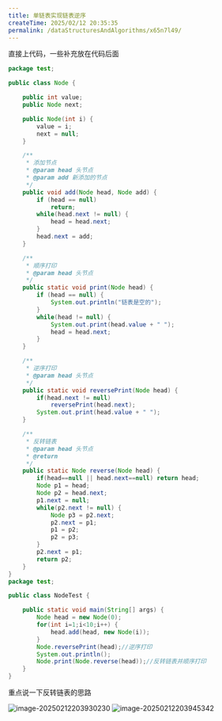 ```yaml
---
title: 单链表实现链表逆序
createTime: 2025/02/12 20:35:35
permalink: /dataStructuresAndAlgorithms/x65n7l49/
---
```


直接上代码，一些补充放在代码后面

```Java
package test;

public class Node {

    public int value;
    public Node next;

    public Node(int i) {
        value = i;
        next = null;
    }

    /**
     * 添加节点
     * @param head 头节点
     * @param add 新添加的节点
     */
    public void add(Node head, Node add) {
        if (head == null)
            return;
        while(head.next != null) {
            head = head.next;
        }
        head.next = add;
    }

    /**
     * 顺序打印
     * @param head 头节点
     */
    public static void print(Node head) {
        if (head == null) {
            System.out.println("链表是空的");
        }
        while(head != null) {
            System.out.print(head.value + " ");
            head = head.next;
        }
    }

    /**
     * 逆序打印
     * @param head 头节点
     */
    public static void reversePrint(Node head) {
        if(head.next != null)
            reversePrint(head.next);
        System.out.print(head.value + " ");
    }

    /**
     * 反转链表
     * @param head 头节点
     * @return
     */
    public static Node reverse(Node head) {  
        if(head==null || head.next==null) return head;  
        Node p1 = head;  
        Node p2 = head.next;  
        p1.next = null;  
        while(p2.next != null) { 
            Node p3 = p2.next;
            p2.next = p1;  
            p1 = p2;  
            p2 = p3;
        }  
        p2.next = p1;  
        return p2;  
    }
}
package test;

public class NodeTest {

    public static void main(String[] args) {
        Node head = new Node(0);
        for(int i=1;i<10;i++) {
            head.add(head, new Node(i));
        }
        Node.reversePrint(head);//逆序打印
        System.out.println();
        Node.print(Node.reverse(head));//反转链表并顺序打印
    }
}
```
重点说一下反转链表的思路

![image-20250212203930230](https://afuo-blog.oss-cn-beijing.aliyuncs.com/notes/dataStructuresAndAlgorithms.assets/image-20250212203930230.png)
![image-20250212203945342](https://afuo-blog.oss-cn-beijing.aliyuncs.com/notes/dataStructuresAndAlgorithms.assets/image-20250212203945342.png)
